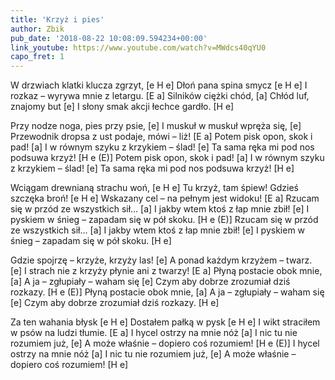 ```yaml
---
title: 'Krzyż i pies'
author: Zbik
pub_date: '2018-08-22 10:08:09.594234+00:00'
link_youtube: https://www.youtube.com/watch?v=MWdcs40qYU0
capo_fret: 1
---
```


W drzwiach klatki klucza zgrzyt, [e H e]
Dłoń pana spina smycz [e H e]
I rozkaz – wyrywa mnie z letargu. [E a]
Silników ciężki chód, [a]
Chłód luf, znajomy but [e]
I słony smak akcji łechce gardło. [H e]

Przy nodze noga, pies przy psie, [e]
I muskuł w muskuł wpręża się, [e]
Przewodnik dropsa z ust podaje, mówi – liż! [E a]
Potem pisk opon, skok i pad! [a]
I w równym szyku z krzykiem – ślad! [e]
Ta sama ręka mi pod nos podsuwa krzyż! [H e (E)]
Potem pisk opon, skok i pad! [a]
I w równym szyku z krzykiem – ślad! [e]
Ta sama ręka mi pod nos podsuwa krzyż! [H e]

Wciągam drewnianą strachu woń, [e H e]
Tu krzyż, tam śpiew! Gdzieś szczęka broń! [e H e]
Wskazany cel – na pełnym jest widoku! [E a]
Rzucam się w przód ze wszystkich sił… [a]
I jakby wtem ktoś z łap mnie zbił! [e]
I pyskiem w śnieg – zapadam się w pół skoku. [H e (E)]
Rzucam się w przód ze wszystkich sił… [a]
I jakby wtem ktoś z łap mnie zbił! [e]
I pyskiem w śnieg – zapadam się w pół skoku. [H e]

Gdzie spojrzę – krzyże, krzyży las! [e]
A ponad każdym krzyżem – twarz. [e]
I strach nie z krzyży płynie ani z twarzy! [E a]
Płyną postacie obok mnie, [a]
A ja – zgłupiały – waham się [e]
Czym aby dobrze zrozumiał dziś rozkazy. [H e (E)]
Płyną postacie obok mnie, [a]
A ja – zgłupiały – waham się [e]
Czym aby dobrze zrozumiał dziś rozkazy. [H e]

Za ten wahania błysk [e H e]
Dostałem pałką w pysk [e H e]
I wikt straciłem w psów na ludzi tłumie. [E a]
I hycel ostrzy na mnie nóż [a]
I nic tu nie rozumiem już, [e]
A może właśnie – dopiero coś rozumiem! [H e (E)]
I hycel ostrzy na mnie nóż [a]
I nic tu nie rozumiem już, [e]
A może właśnie – dopiero coś rozumiem! [H e]